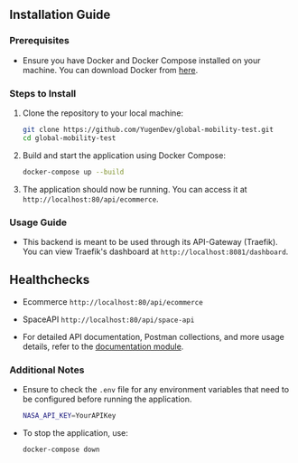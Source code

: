 ## Installation Guide

### Prerequisites
- Ensure you have Docker and Docker Compose installed on your machine. You can download Docker from [here](https://www.docker.com/get-started).

### Steps to Install
1. Clone the repository to your local machine:
    ```sh
    git clone https://github.com/YugenDev/global-mobility-test.git
    cd global-mobility-test
    ```

2. Build and start the application using Docker Compose:
    ```sh
    docker-compose up --build
    ```

3. The application should now be running. You can access it at `http://localhost:80/api/ecommerce`.

### Usage Guide
- This backend is meant to be used through its API-Gateway (Traefik). You can view Traefik's dashboard at `http://localhost:8081/dashboard`.

## Healthchecks
- Ecommerce `http://localhost:80/api/ecommerce`
- SpaceAPI `http://localhost:80/api/space-api`

- For detailed API documentation, Postman collections, and more usage details, refer to the [documentation module](docs/Docs.md).

### Additional Notes
- Ensure to check the `.env` file for any environment variables that need to be configured before running the application.
    ```sh
    NASA_API_KEY=YourAPIKey
    ```

- To stop the application, use:
    ```sh
    docker-compose down
    ```